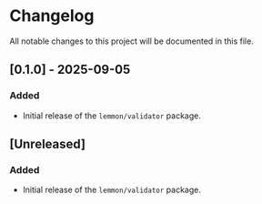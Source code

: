 # Changelog

All notable changes to this project will be documented in this file.

## [0.1.0] - 2025-09-05

### Added

- Initial release of the `lemmon/validator` package.

## [Unreleased]

### Added

- Initial release of the `lemmon/validator` package.
